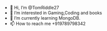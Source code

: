 - 👋 Hi, I’m @TomRiddle27
- 👀 I’m interested in Gaming,Coding and books
- 🌱 I’m currently learning MongoDB.
- 📫 How to reach me +919789798342

<!---
TomRiddle27/TomRiddle27 is a ✨ special ✨ repository because its `README.md` (this file) appears on your GitHub profile.
You can click the Preview link to take a look at your changes.
--->
